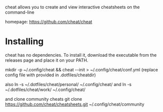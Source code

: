 cheat allows you to create and view interactive cheatsheets on the command-line

homepage: https://github.com/cheat/cheat

# Installing
cheat has no dependencies. To install it, download the executable from the releases page and place it on your PATH.

mkdir -p ~/.config/cheat && cheat --init > ~/.config/cheat/conf.yml
(replace config file with provided in .dotfiles/cheatdir)

also ln -s ~/.dotfiles/cheat/personal/ ~/.config/cheat/
and  ln -s ~/.dotfiles/cheat/work/ ~/.config/cheat/

and clone community cheats
    git clone https://github.com/cheat/cheatsheets.git ~/.config/cheat/community



